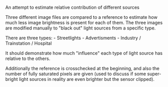 An attempt to estimate relative contribution of different sources

Three different image files are compared to a reference to estimate how much less image brightness is present for each of them. The three images are modified manually to "black out" light sources from a specific type. 

There are three types:
    - Streetlights
    - Advertisments
    - Industry / Trainstation / Hospital

It should demonstrate how much "influence" each type of light source has relative to the others. 

Additionally the reference is crosschecked at the beginning, and also the number of fully saturated pixels are given (used to discuss if some super-bright light sources in reality are even brighter but the sensor clipped). 
